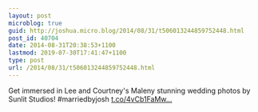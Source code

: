 ```yaml
---
layout: post
microblog: true
guid: http://joshua.micro.blog/2014/08/31/t506013244859752448.html
post_id: 40704
date: 2014-08-31T20:38:53+1100
lastmod: 2019-07-30T17:41:47+1100
type: post
url: /2014/08/31/t506013244859752448.html
---
```

Get immersed in Lee and Courtney's Maleny stunning wedding photos by Sunlit Studios! #marriedbyjosh [t.co/4vCb1FaMw...](http://t.co/4vCb1FaMw9)

